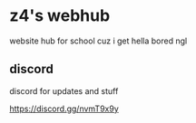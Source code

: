 # z4's webhub
website hub for school cuz i get hella bored ngl

## discord
discord for updates and stuff

https://discord.gg/nvmT9x9y
